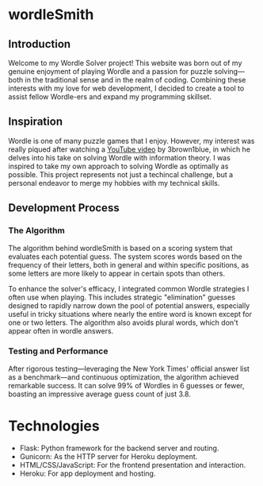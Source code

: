 # wordleSmith

## Introduction

Welcome to my Wordle Solver project! This website was born out of my genuine enjoyment of playing Wordle and a passion for puzzle solving—both in the traditional sense and in the realm of coding. Combining these interests with my love for web development, I decided to create a tool to assist fellow Wordle-ers and expand my programming skillset.


## Inspiration

Wordle is one of many puzzle games that I enjoy. However, my interest was really piqued after watching a [YouTube video](https://www.youtube.com/watch?v=v68zYyaEmEA) by 3brown1blue, in which he delves into his take on solving Wordle with information theory. I was inspired to take my own approach to solving Wordle as optimally as possible. This project represents not just a techincal challenge, but a personal endeavor to merge my hobbies with my technical skills.

## Development Process

### The Algorithm

The algorithm behind wordleSmith is based on a scoring system that evaluates each potential guess. The system scores words based on the frequency of their letters, both in general and within specific positions, as some letters are more likely to appear in certain spots than others. 

To enhance the solver's efficacy, I integrated common Wordle strategies I often use when playing. This includes strategic "elimination" guesses designed to rapidly narrow down the pool of potential answers, especially useful in tricky situations where nearly the entire word is known except for one or two letters. The algorithm also avoids plural words, which don't appear often in wordle answers.

### Testing and Performance

After rigorous testing—leveraging the New York Times' official answer list as a benchmark—and continuous optimization, the algorithm achieved remarkable success. It can solve 99% of Wordles in 6 guesses or fewer, boasting an impressive average guess count of just 3.8. 

# Technologies

- Flask: Python framework for the backend server and routing.
- Gunicorn: As the HTTP server for Heroku deployment.
- HTML/CSS/JavaScript: For the frontend presentation and interaction.
- Heroku: For app deployment and hosting.

  
